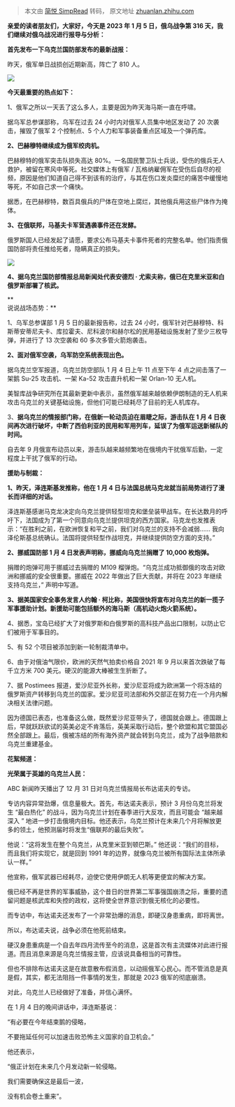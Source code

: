 > 本文由 [简悦 SimpRead](http://ksria.com/simpread/) 转码， 原文地址 [zhuanlan.zhihu.com](https://zhuanlan.zhihu.com/p/596943993)

**亲爱的读者朋友们，大家好，今天是 2023 年 1 月 5 日，俄乌战争第 316 天，我们继续对俄乌战况进行报导与分析：**

**首先发布一下乌克兰国防部发布的最新战报：**

昨天，俄军单日战损创近期新高，阵亡了 810 人。

![](https://pic3.zhimg.com/v2-15db89d853878b5970e41d93bff7d34e_r.jpg)

  
**今天最重要的热点如下：**

1、俄军之所以一天丢了这么多人，主要是因为昨天海马斯一直在呼啸。

据乌军总参谋部称，乌军在过去 24 小时内对俄军人员集中地区发动了 20 次袭击，摧毁了俄军 2 个控制点、5 个人力和军事装备重点区域及一个弹药库。

**2、巴赫穆特继续成为俄军绞肉机。**

巴赫穆特的俄军突击队损失高达 80%。一名国民警卫队士兵说，受伤的俄兵无人救护，被留在寒风中等死。社交媒体上有俄军 / 瓦格纳雇佣军在受伤后自尽的视频，原因是他们知道自己得不到该有的治疗，与其在伤口发炎糜烂的痛苦中缓慢地等死，不如自己求一个痛快。

据悉，在巴赫穆特，数百具俄兵的尸体在空地上腐烂，其他俄兵用这些尸体作为掩体。

**3、在俄联邦，马基夫卡军营遇袭事件还在发酵。**

俄罗斯国人已经发起了请愿，要求公布马基夫卡事件死者的完整名单。他们指责俄国防部将责任推给死者，隐瞒真正的损失。

![](https://pic4.zhimg.com/v2-9e0f706ad6037c0fbfd0d1c83646a7e3_r.jpg)

**4、据乌克兰国防部情报总局新闻处代表安德烈 · 尤索夫称，俄已在克里米亚和白俄罗斯部署了核武。**

**  
说说战场态势：**

1、乌军总参谋部 1 月 5 日的最新报告称，过去 24 小时，俄军针对巴赫穆特、科斯蒂安蒂尼夫卡、库拉霍夫、尼科波尔和赫尔松的民用基础设施发射了至少三枚导弹，并进行了 13 次空袭和 60 多次多管火箭炮袭击。

**2、面对俄军空袭，乌军防空系统表现出色。**

据乌克兰空军报道，乌克兰防空部队 1 月 4 日上午 11 点至下午 4 点之间击落了一架鹅 Su-25 攻击机、一架 Ka-52 攻击直升机和一架 Orlan-10 无人机。

美智库战争研究所在其最新更新中表示，虽然俄军越来越依赖伊朗制造的无人机来攻击乌克兰的关键基础设施，但他们可能已经耗尽了目前的无人机库存。

3、**据乌克兰的情报部门称，在俄新一轮动员迫在眉睫之际，游击队在 1 月 4 日夜间再次进行破坏，中断了西伯利亚的民用和军用列车，延误了为俄军运送新梯队的时间。**

自去年 9 月俄宣布动员以来，游击队越来越频繁地在俄境内干扰俄军后勤，一定程度上干扰了俄军的行动。

**援助与制裁：**

**1、昨天，泽连斯基发推称，他在 1 月 4 日与法国总统马克龙就当前局势进行了漫长而详细的对话。**

泽连斯基感谢马克龙决定向乌克兰提供轻型坦克和堡垒装甲战车。在长达数月的呼吁下，法国成为了第一个同意向乌克兰提供坦克的西方国家。马克龙也发推表示：“在胜利之前，在欧洲恢复和平之前，我们对乌克兰的支持不会减弱…… 我向泽伦斯基总统确认。法国将提供轻型作战坦克，并继续提供防空方面的支持。”

  
**2、挪威国防部 1 月 4 日发表声明称，挪威向乌克兰捐赠了 10,000 枚炮弹。**

捐赠的炮弹可用于挪威过去捐赠的 M109 榴弹炮。“乌克兰成功抵御俄的攻击对欧洲和挪威的安全很重要。挪威在 2022 年做出了巨大贡献，并将在 2023 年继续支持乌克兰，” 声明中写道。

**3、据美国家安全事务发言人约翰 · 柯比称，美国很快将宣布对乌克兰的新一揽子军事援助计划。新援助可能包括额外的海马斯（高机动火炮火箭系统）。**

4、据悉，宝岛已经扩大了对俄罗斯和白俄罗斯的高科技产品出口限制，以防止它们被用于军事目的。

5、有 52 个项目被添加到新一轮制裁清单中。

6、由于对俄油气限价，欧洲的天然气拍卖价格自 2021 年 9 月以来首次跌破了每千立方米 700 美元。硬汉的能源大棒被生生折断了。

7、据 Postimees 报道，爱沙尼亚外长称，爱沙尼亚将成为欧洲第一个将冻结的俄罗斯资产转移到乌克兰的国家。爱沙尼亚司法部和外交部正在努力在一个月内解决相关法律问题。

因为德国已表态，也准备这么做，既然爱沙尼亚带头了，德国就会跟上。德国跟上后，早就跃跃欲试的英美必定不肯落后，英美采取行动后，整个欧盟和其它盟国必然全部跟上。最后，俄被冻结的所有海外资产就会转到乌克兰，成为了战争赔款和乌克兰重建基金。

**花絮频道：**

**光荣属于英雄的乌克兰人民：**

ABC 新闻昨天播出了 12 月 31 日对乌克兰情报局长布达诺夫的专访。

专访内容异常劲爆，信息量极大。首先，布达诺夫表示，预计 3 月份乌克兰将发生 “最白热化” 的战斗，因为乌克兰计划在春季进行大反攻，而且可能会 “越来越深入 ” 地进一步打击俄境内目标。他还表示，乌克兰预计在未来几个月将解放更多的领土，他预测届时将发生“俄联邦的最后失败”。

他说：“这将发生在整个乌克兰，从克里米亚到顿巴斯。” 他还说：“我们的目标，而且我们将实现它，就是回到 1991 年的边界，就像乌克兰被所有国际法主体所承认一样。”

他宣称，俄军武器已经耗尽，迫使它使用伊朗无人机等更便宜的解决方案。

俄已经不再是世界的军事威胁，这个昔日的世界第二军事强国崩溃之际，重要的遗留问题是核武库和失控的政权，这将使全世界意识到俄无核化的必要性。

而专访中，布达诺夫还发布了一个非常劲爆的消息，即硬汉身患重病，即将离世。

所以，布达诺夫说，战争必须在他死前结束。

硬汉身患重病是一个自去年四月流传至今的消息，这是首次有主流媒体对此进行报道。而且消息来源是乌克兰情报主管，应该说具备相当的可靠性。

但也不排除布达诺夫这是在故意散布假消息，以动摇俄军心民心。而不管消息是真是假，其实，都无法阻挡一件事情的发生，那就是 2023 俄军的彻底崩溃。

对此，乌克兰人已经做好了准备，并信心满怀。

在 1 月 4 日的晚间讲话中，泽连斯基说：

“有必要在今年结束鹅的侵略，

不要拖延任何可以加速击败恐怖主义国家的自卫机会。”

他还表示，

“俄正计划在未来几个月发动新一轮侵略。

我们需要确保这是最后一波，

没有机会卷土重来”。